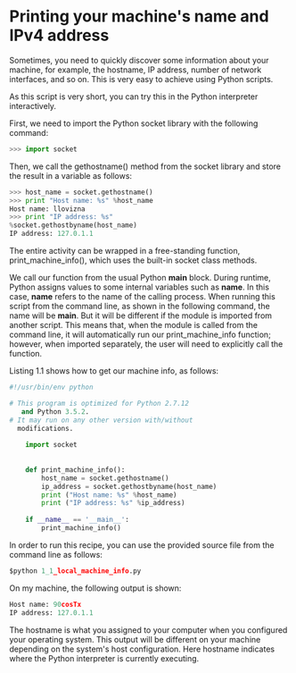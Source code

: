 # Printing your machine's name and IPv4 address
Sometimes, you need to quickly discover some information about your machine, for example, the hostname, IP address, number of network interfaces, and so on. This is very easy to achieve using Python scripts.

As this script is very short, you can try this in the Python interpreter interactively.

First, we need to import the Python socket library with the following command:
```python
>>> import socket  
```
Then, we call the gethostname() method from the socket library and store the result in a variable as follows:
```python
>>> host_name = socket.gethostname()
>>> print "Host name: %s" %host_name
Host name: llovizna
>>> print "IP address: %s" 
%socket.gethostbyname(host_name)
IP address: 127.0.1.1
```  
The entire activity can be wrapped in a free-standing function, print_machine_info(), which uses the built-in socket class methods.

We call our function from the usual Python __main__ block. During runtime, Python assigns values to some internal variables such as __name__. In this case, __name__ refers to the name of the calling process. When running this script from the command line, as shown in the following command, the name will be __main__. But it will be different if the module is imported from another script. This means that, when the module is called from the command line, it will automatically run our print_machine_info function; however, when imported separately, the user will need to explicitly call the function.

Listing 1.1 shows how to get our machine info, as follows:
```python
#!/usr/bin/env python

# This program is optimized for Python 2.7.12
   and Python 3.5.2.
# It may run on any other version with/without 
  modifications.
    
    import socket
    
    
    def print_machine_info():
        host_name = socket.gethostname()
        ip_address = socket.gethostbyname(host_name)
        print ("Host name: %s" %host_name)
        print ("IP address: %s" %ip_address)
    
    if __name__ == '__main__':
        print_machine_info()
```  
In order to run this recipe, you can use the provided source file from the command line as follows:
```python
$python 1_1_local_machine_info.py  
```
On my machine, the following output is shown:
```python
Host name: 90cosTx
IP address: 127.0.1.1
```
The hostname is what you assigned to your computer when you configured your operating system. This output will be different on your machine depending on the system's host configuration. Here hostname indicates where the Python interpreter is currently executing.

